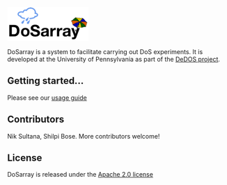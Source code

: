 ![Pax](doc/dosarray_logo.png)

DoSarray is a system to facilitate carrying out DoS experiments.
It is developed at the University of Pennsylvania as part of the [DeDOS project](http://dedos-project.net/).

## Getting started...
Please see our [usage guide](USAGE.md)

## Contributors
Nik Sultana, Shilpi Bose. More contributors welcome!

## License
DoSarray is released under the [Apache 2.0 license](LICENSE)
